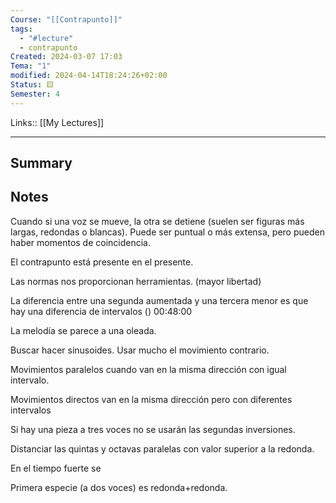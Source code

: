 ```yaml
---
Course: "[[Contrapunto]]"
tags:
  - "#lecture"
  - contrapunto
Created: 2024-03-07 17:03
Tema: "1"
modified: 2024-04-14T18:24:26+02:00
Status: 🟨
Semester: 4
---
```

Links:: [[My Lectures]]
___

## Summary

## Notes

Cuando si una voz se mueve, la otra se detiene (suelen ser figuras más largas, redondas o blancas). Puede ser puntual o más extensa, pero pueden haber momentos de coincidencia.

El contrapunto está presente en el presente.

Las normas nos proporcionan herramientas. (mayor libertad)

La diferencia entre una segunda aumentada y una tercera menor es que hay una diferencia de intervalos () 00:48:00

La melodía se parece a una oleada.

Buscar hacer sinusoides. Usar mucho el movimiento contrario.

Movimientos paralelos cuando van en la misma dirección con igual intervalo.

Movimientos directos van en la misma dirección pero con diferentes intervalos

Si hay una pieza a tres voces no se usarán las segundas inversiones.

Distanciar las quintas y octavas paralelas con valor superior a la redonda.

En el tiempo fuerte se 

Primera especie (a dos voces) es redonda+redonda.




